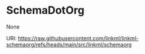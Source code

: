 # SchemaDotOrg

None

URI: https://raw.githubusercontent.com/linkml/linkml-schemaorg/refs/heads/main/src/linkml/schemaorg

